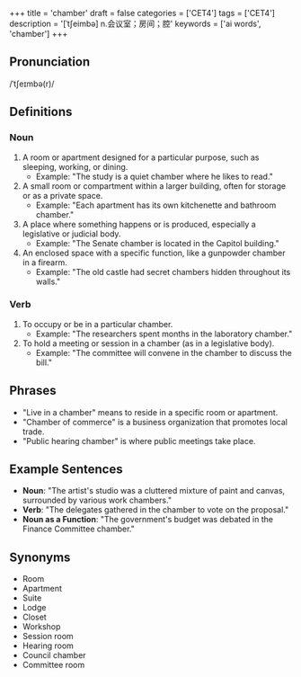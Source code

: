 +++
title = 'chamber'
draft = false
categories = ['CET4']
tags = ['CET4']
description = '[ˈt∫eimbə] n.会议室；房间；腔'
keywords = ['ai words', 'chamber']
+++

## Pronunciation
/ˈtʃeɪmbə(r)/

## Definitions
### Noun
1. A room or apartment designed for a particular purpose, such as sleeping, working, or dining.
   - Example: "The study is a quiet chamber where he likes to read."
2. A small room or compartment within a larger building, often for storage or as a private space.
   - Example: "Each apartment has its own kitchenette and bathroom chamber."
3. A place where something happens or is produced, especially a legislative or judicial body.
   - Example: "The Senate chamber is located in the Capitol building."
4. An enclosed space with a specific function, like a gunpowder chamber in a firearm.
   - Example: "The old castle had secret chambers hidden throughout its walls."

### Verb
1. To occupy or be in a particular chamber.
   - Example: "The researchers spent months in the laboratory chamber."
2. To hold a meeting or session in a chamber (as in a legislative body).
   - Example: "The committee will convene in the chamber to discuss the bill."

## Phrases
- "Live in a chamber" means to reside in a specific room or apartment.
- "Chamber of commerce" is a business organization that promotes local trade.
- "Public hearing chamber" is where public meetings take place.

## Example Sentences
- **Noun**: "The artist's studio was a cluttered mixture of paint and canvas, surrounded by various work chambers."
- **Verb**: "The delegates gathered in the chamber to vote on the proposal."
- **Noun as a Function**: "The government's budget was debated in the Finance Committee chamber."

## Synonyms
- Room
- Apartment
- Suite
- Lodge
- Closet
- Workshop
- Session room
- Hearing room
- Council chamber
- Committee room
